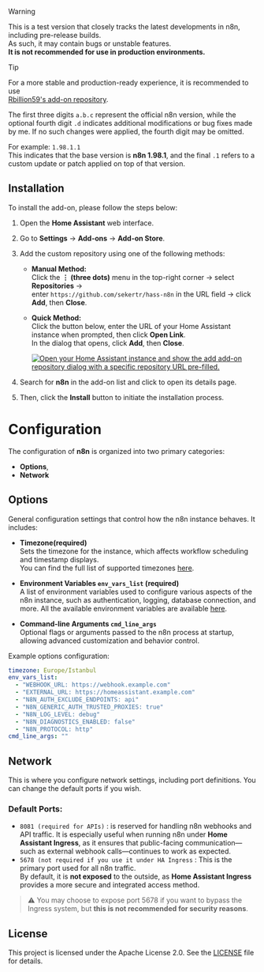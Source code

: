 > [!WARNING]  
> This is a test version that closely tracks the latest developments in n8n, including pre-release builds.  
> As such, it may contain bugs or unstable features.  
> **It is not recommended for use in production environments.**

> [!TIP]  
> For a more stable and production-ready experience, it is recommended to use  
> [Rbillion59's add-on repository](https://github.com/Rbillon59/hass-n8n).


The first three digits `a.b.c` represent the official n8n version, while the optional fourth digit `.d` indicates additional modifications or bug fixes made by me. If no such changes were applied, the fourth digit may be omitted.

For example: `1.98.1.1`  
This indicates that the base version is **n8n 1.98.1**, and the final `.1` refers to a custom update or patch applied on top of that version.


## Installation

To install the add-on, please follow the steps below:

1. Open the **Home Assistant** web interface.
2. Go to **Settings** → **Add-ons** → **Add-on Store**.
3. Add the custom repository using one of the following methods:

    - **Manual Method:**  
      Click the **⋮ (three dots)** menu in the top-right corner → select **Repositories** →  
      enter `https://github.com/sekertr/hass-n8n` in the URL field → click **Add**, then **Close**.

    - **Quick Method:**  
      Click the button below, enter the URL of your Home Assistant instance when prompted, then click **Open Link**.  
      In the dialog that opens, click **Add**, then **Close**.

      [![Open your Home Assistant instance and show the add add-on repository dialog with a specific repository URL pre-filled.](https://my.home-assistant.io/badges/supervisor_add_addon_repository.svg)](https://my.home-assistant.io/redirect/supervisor_add_addon_repository/?repository_url=https%3A%2F%2Fgithub.com%2Fsekertr%2Fhass-n8n)
5. Search for **n8n** in the add-on list and click to open its details page.
6. Then, click the **Install** button to initiate the installation process.

# Configuration

The configuration of **n8n** is organized into two primary categories:

- **Options**,
- **Network**

## Options
General configuration settings that control how the n8n instance behaves. It includes:

  - **Timezone(required)**  
    Sets the timezone for the instance, which affects workflow scheduling and timestamp displays.  
    You can find the full list of supported timezones [here](https://en.wikipedia.org/wiki/List_of_tz_database_time_zones#List).

  - **Environment Variables `env_vars_list` (required)**  
    A list of environment variables used to configure various aspects of the n8n instance, such as authentication, logging, database connection, and more.
    All the available environment variables are available [here](https://docs.n8n.io/hosting/environment-variables/environment-variables/).

  - **Command-line Arguments `cmd_line_args`**  
    Optional flags or arguments passed to the n8n process at startup, allowing advanced customization and behavior control.
    
Example options configuration:
```yaml
timezone: Europe/Istanbul
env_vars_list:
  - "WEBHOOK_URL: https://webhook.example.com"
  - "EXTERNAL_URL: https://homeassistant.example.com"
  - "N8N_AUTH_EXCLUDE_ENDPOINTS: api"
  - "N8N_GENERIC_AUTH_TRUSTED_PROXIES: true"
  - "N8N_LOG_LEVEL: debug"
  - "N8N_DIAGNOSTICS_ENABLED: false"
  - "N8N_PROTOCOL: http"
cmd_line_args: ""
```
## Network
This is where you configure network settings, including port definitions. You can change the default ports if you wish.

### Default Ports:
- `8081 (required for APIs)` : is reserved for handling n8n webhooks and API traffic.
It is especially useful when running n8n under **Home Assistant Ingress**, as it ensures that public-facing communication—such as external webhook calls—continues to work as expected.
- `5678 (not required if you use it under HA Ingress` : This is the primary port used for all n8n traffic.  
By default, it is **not exposed** to the outside, as **Home Assistant Ingress** provides a more secure and integrated access method.

> ⚠️ You may choose to expose port 5678 if you want to bypass the Ingress system, but **this is not recommended for security reasons**.




## License

This project is licensed under the Apache License 2.0. See the [LICENSE](./LICENSE) file for details.
